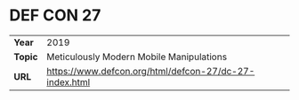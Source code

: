 # DEF CON 27

| | |
|-|-|
| **Year** | 2019 |
| **Topic** | Meticulously Modern Mobile Manipulations |
| **URL**  | https://www.defcon.org/html/defcon-27/dc-27-index.html |
